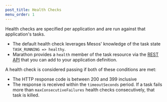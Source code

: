 ```yaml
---
post_title: Health Checks
menu_order: 1
---
```


Health checks are specified per application and are run against that application's tasks.

- The default health check leverages Mesos' knowledge of the task state `TASK_RUNNING => healthy`.
- Marathon provides a `health` member of the task resource via the [REST API](/docs/1.8/usage/marathon/rest-api/) that you can add to your application definition.

A health check is considered passing if both of these conditions are met:
 
- The HTTP response code is between 200 and 399 inclusive
- The response is received within the `timeoutSeconds` period. If a task fails more than `maxConsecutiveFailures` health checks consecutively, that task is killed.
